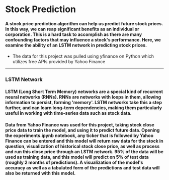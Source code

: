 # Stock Prediction
#### A stock price prediction algorithm can help us predict future stock prices. In this way, we can reap significant benefits as an individual or corporation. This is a hard task to accomplish as there are many confounding factors that may influence a stock's performance. Here, we examine the ability of an LSTM network in predicting stock prices.
* The data for this project was pulled using yfinance on Python which utilizes free APIs provided by Yahoo Finance
_____
### LSTM Network
#### LSTM (Long Short Term Memory) networks are a special kind of recurrent neural networks (RNNs). RNNs are networks with loops in them, allowing information to persist, forming 'memory'. LSTM networks take this a step further, and can learn long-term dependencies, making them particularly useful in working with time-series data such as stock data.

#### Data from Yahoo Finance was used for this project, taking stock close price data to train the model, and using it to predict future data. Opening the experiments.ipynb notebook, any ticker that is followed by Yahoo Finance can be entered and this model will return raw data for the stock in question, visualization of historical stock close price, as well as process and run this close price through an LSTM network. 95% of the data will be used as training data, and this model will predict on 5% of test data (roughly 2 months of predictions). A visualization of the model's accuracy as well as a tabulated form of the predictions and test data will also be returned with this model.
